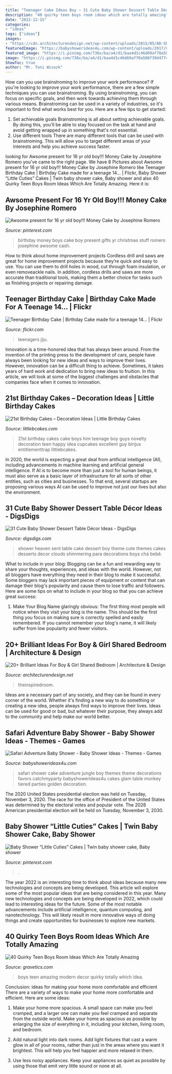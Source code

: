 ```yaml
---
title: "Teenager Cake Ideas Boy ~ 31 Cute Baby Shower Dessert Table Décor Ideas"
description: "40 quirky teen boys room ideas which are totally amazing"
date: "2022-12-15"
categories:
- "ideas"
tags: ["ideas"]
images:
- "https://cdn.architecturendesign.net/wp-content/uploads/2015/05/AD-Shared-Bedroom-Boy-Girl-11.jpg"
featuredImage: "https://babyshowerideas4u.com/wp-content/uploads/2017/04/Safari-Adventure-Baby-Shower-Tiered-Cake-600x563.jpg"
featured_image: "https://i.pinimg.com/736x/ba/a4/d1/baa4d1c46d69af70a588f39d477c5fb4--money-cake-old-boys.jpg"
image: "https://i.pinimg.com/736x/ba/a4/d1/baa4d1c46d69af70a588f39d477c5fb4--money-cake-old-boys.jpg"
ShowToc: true
author: "Mr. Toni Wisozk"
---
```



How can you use brainstroming to improve your work performance?
If you're looking to improve your work performance, there are a few simple techniques you can use brainstroming. By using brainstroming, you can focus on specific goals, and then work towards achieving them through various means. Brainstroming can be used in a variety of industries, so it's important to find what works best for you. Here are a few tips to get started: 
1. Set achievable goals
Brainstroming is all about setting achievable goals. By doing this, you'll be able to stay focused on the task at hand and avoid getting wrapped up in something that's not essential. 
2. Use different tools
There are many different tools that can be used with brainstroming. This will allow you to target different areas of your interests and help you achieve success faster. 

	

		
looking for Awsome present for 16 yr old boy!!! Money Cake by Josephine Romero you've came to the right page. We have 8 Pictures about Awsome present for 16 yr old boy!!! Money Cake by Josephine Romero like Teenager Birthday Cake | Birthday Cake made for a teenage 14… | Flickr, Baby Shower “Little Cuties” Cakes | Twin baby shower cake, Baby shower and also 40 Quirky Teen Boys Room Ideas Which Are Totally Amazing. Here it is:
		
    
## Awsome Present For 16 Yr Old Boy!!! Money Cake By Josephine Romero

<img loading=lazy src="https://i.pinimg.com/736x/ba/a4/d1/baa4d1c46d69af70a588f39d477c5fb4--money-cake-old-boys.jpg" onerror="this.onerror=null;this.src='https://tse4.mm.bing.net/th?id=OIP.E35_6-0CgnmwVQzcOzgKdADhEs&amp;pid=15.1';" alt="Awsome present for 16 yr old boy!!! Money Cake by Josephine Romero">

_Source: pinterest.com_

>birthday money boys cake boy present gifts yr christmas stuff romero josephine awsome cash. 

	

How to think about home improvement projects
Cordless drill and saws are great for home improvement projects because they’re quick and easy to use. You can use them to drill holes in wood, cut through foam insulation, or even removeackle nails. In addition, cordless drills and saws are more accurate than traditional tools, making them a better choice for tasks such as finishing projects or repairing damage.

    
## Teenager Birthday Cake | Birthday Cake Made For A Teenage 14… | Flickr

<img loading=lazy src="https://c1.staticflickr.com/7/6025/6009223671_46e3022bdd_b.jpg" onerror="this.onerror=null;this.src='https://tse1.mm.bing.net/th?id=OIP.UpQ3HpeLXU_yf8rMxx1ktAHaNK&amp;pid=15.1';" alt="Teenager Birthday Cake | Birthday Cake made for a teenage 14… | Flickr">

_Source: flickr.com_

>teenagers jiju. 

	

Innovation is a time-honored idea that has always been around. From the invention of the printing press to the development of cars, people have always been looking for new ideas and ways to improve their lives. However, innovation can be a difficult thing to achieve. Sometimes, it takes years of hard work and dedication to bring new ideas to fruition. In this article, we will look at some of the biggest challenges and obstacles that companies face when it comes to innovation.

    
## 21st Birthday Cakes – Decoration Ideas | Little Birthday Cakes

<img loading=lazy src="http://www.littlebcakes.com/wp-content/uploads/2014/02/21st-Birthday-Cake.jpg" onerror="this.onerror=null;this.src='https://tse1.mm.bing.net/th?id=OIP.IIe9sO-NtsF3ANnAzBiuNAHaJ4&amp;pid=15.1';" alt="21st Birthday Cakes – Decoration Ideas | Little Birthday Cakes">

_Source: littlebcakes.com_

>21st birthday cakes cake boys him teenage boy guys novelty decoration teen happy idea cupcakes excellent guy birijus entitlementtrap littlebcakes. 

	

In 2020, the world is expecting a great deal from artificial intelligence (AI), including advancements in machine learning and artificial general intelligence. If AI is to become more than just a tool for human beings, it must also serve as a basic layer of infrastructure for all sorts of other entities, such as cities and businesses. To that end, several startups are proposing various ways AI can be used to improve not just our lives but also the environment.

    
## 31 Cute Baby Shower Dessert Table Décor Ideas - DigsDigs

<img loading=lazy src="http://www.digsdigs.com/photos/cute-baby-shower-sweets-tabl-decor-ideas-14.jpg" onerror="this.onerror=null;this.src='https://tse2.mm.bing.net/th?id=OIP.fpAXJ2yEwfxv3o07-8p3pAHaJ3&amp;pid=15.1';" alt="31 Cute Baby Shower Dessert Table Décor Ideas - DigsDigs">

_Source: digsdigs.com_

>shower heaven sent table cake dessert boy theme cute themes cakes desserts decor clouds shimmering para decorations boys chá bebê. 

	

What to include in your blog:
Blogging can be a fun and rewarding way to share your thoughts, experiences, and ideas with the world. However, not all bloggers have everything they need in their blog to make it successful. Some bloggers may lack important pieces of equipment or content that can damage their blog's popularity and cause them to lose traffic and followers. Here are some tips on what to include in your blog so that you can achieve great success:
1. Make Your Blog Name glaringly obvious: The first thing most people will notice when they visit your blog is the name. This should be the first thing you focus on making sure is correctly spelled and easily remembered. If you cannot remember your blog's name, it will likely suffer from low popularity and fewer visitors.


    
## 20+ Brilliant Ideas For Boy &amp; Girl Shared Bedroom | Architecture &amp; Design

<img loading=lazy src="https://cdn.architecturendesign.net/wp-content/uploads/2015/05/AD-Shared-Bedroom-Boy-Girl-11.jpg" onerror="this.onerror=null;this.src='https://tse2.mm.bing.net/th?id=OIP.M9NgNSClFaWhnGIqWUev_AHaJ4&amp;pid=15.1';" alt="20+ Brilliant Ideas For Boy &amp; Girl Shared Bedroom | Architecture &amp; Design">

_Source: architecturendesign.net_

>theinspiredroom. 

	

Ideas are a necessary part of any society, and they can be found in every corner of the world. Whether it's finding a new way to do something or creating a new idea, people always find ways to improve their lives. Ideas can be used for good or bad, but whatever their purpose, they always add to the community and help make our world better.

    
## Safari Adventure Baby Shower - Baby Shower Ideas - Themes - Games

<img loading=lazy src="https://babyshowerideas4u.com/wp-content/uploads/2017/04/Safari-Adventure-Baby-Shower-Tiered-Cake-600x563.jpg" onerror="this.onerror=null;this.src='https://tse3.mm.bing.net/th?id=OIP.9t5gvSjr1xKSkxvI17szzgHaG8&amp;pid=15.1';" alt="Safari Adventure Baby Shower - Baby Shower Ideas - Themes - Games">

_Source: babyshowerideas4u.com_

>safari shower cake adventure jungle boy themes theme decorations favors catchmyparty babyshowerideas4u cakes glam table monkey tiered parties golden decoration. 

	

The 2020 United States presidential election was held on Tuesday, November 3, 2020. The race for the office of President of the United States was determined by the electoral votes and popular vote. The 2026 American presidential election will be held on Tuesday, November 3, 2030.

    
## Baby Shower “Little Cuties” Cakes | Twin Baby Shower Cake, Baby Shower

<img loading=lazy src="https://i.pinimg.com/736x/94/b4/a2/94b4a268df44cc8bbd64b624174d7cef.jpg" onerror="this.onerror=null;this.src='https://tse2.mm.bing.net/th?id=OIP.xTi7Ug_Vr58Lry5hOEcA_AHaJ3&amp;pid=15.1';" alt="Baby Shower “Little Cuties” Cakes | Twin baby shower cake, Baby shower">

_Source: pinterest.com_

>. 

	

The year 2022 is an interesting time to think about ideas because many new technologies and concepts are being developed. This article will explore some of the most popular ideas that are being considered in this year.
Many new technologies and concepts are being developed in 2022, which could lead to interesting ideas for the future. Some of the most notable advancements include artificial intelligence, quantum computing, and nanotechnology. This will likely result in more innovative ways of doing things and create opportunities for businesses to explore new markets.

    
## 40 Quirky Teen Boys Room Ideas Which Are Totally Amazing

<img loading=lazy src="https://www.gravetics.com/wp-content/uploads/2017/06/Modern-Room-Decor-Idea.jpg" onerror="this.onerror=null;this.src='https://tse1.mm.bing.net/th?id=OIP.yDBP20Ouolsrns_n4IY1NgHaLI&amp;pid=15.1';" alt="40 Quirky Teen Boys Room Ideas Which Are Totally Amazing">

_Source: gravetics.com_

>boys teen amazing modern decor quirky totally which idea. 

	

Conclusion: ideas for making your home more comfortable and efficient
There are a variety of ways to make your home more comfortable and efficient. Here are some ideas: 
1. Make your home more spacious. A small space can make you feel cramped, and a larger one can make you feel cramped and separate from the outside world. Make your home as spacious as possible by enlarging the size of everything in it, including your kitchen, living room, and bedroom.

2. Add natural light into dark rooms. Add light fixtures that cast a warm glow in all of your rooms, rather than just in the areas where you want it brightest. This will help you feel happier and more relaxed in them.

3. Use less noisy appliances. Keep your appliances as quiet as possible by using those that emit very little sound or none at all.

